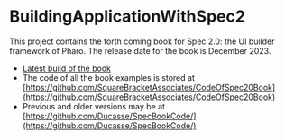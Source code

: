 # BuildingApplicationWithSpec2

This project contains the forth coming book for Spec 2.0: the UI builder framework of Pharo.
The release date for the book is December 2023.

- [Latest build of the book](https://github.com/SquareBracketAssociates/BuildingApplicationWithSpec2/releases/download/latest/Spec2-wip.pdf)
- The code of all the book examples is stored at [https://github.com/SquareBracketAssociates/CodeOfSpec20Book](https://github.com/SquareBracketAssociates/CodeOfSpec20Book)
- Previous and older versions may be at [https://github.com/Ducasse/SpecBookCode/](https://github.com/Ducasse/SpecBookCode/)
